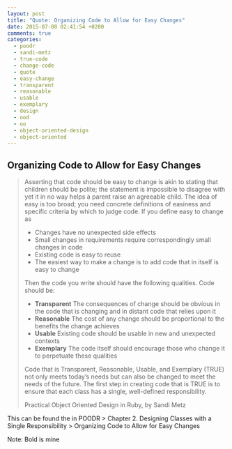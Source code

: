 ```yaml
---
layout: post
title: "Quote: Organizing Code to Allow for Easy Changes"
date: 2015-07-08 02:41:54 +0200
comments: true
categories:
  - poodr
  - sandi-metz
  - true-code
  - change-code
  - quote
  - easy-change
  - transparent
  - reasonable
  - usable
  - exemplary
  - design
  - ood
  - oo
  - object-oriented-design
  - object-oriented
---
```



## Organizing Code to Allow for Easy Changes

>Asserting that code should be easy to change is akin to stating that children should be polite; the statement is impossible to disagree with yet it in no way helps a parent raise an agreeable child. The idea of easy is too broad; you need concrete definitions of easiness and specific criteria by which to judge code.
>If you define easy to change as
>* Changes have no unexpected side effects
>* Small changes in requirements require correspondingly small changes in code
>* Existing code is easy to reuse
>* The easiest way to make a change is to add code that in itself is easy to change
>
>Then the code you write should have the following qualities. Code should be:
>* **Transparent** The consequences of change should be obvious in the code that is changing and in distant code that relies upon it
>* **Reasonable** The cost of any change should be proportional to the benefits the change achieves
>* **Usable** Existing code should be usable in new and unexpected contexts
>* **Exemplary** The code itself should encourage those who change it to perpetuate
>these qualities
>
>Code that is Transparent, Reasonable, Usable, and Exemplary (TRUE) not only meets today’s needs but can also be changed to meet the needs of the future. The first step in creating code that is TRUE is to ensure that each class has a single, well-defined responsibility.
>
> Practical Object Oriented Design in Ruby, by Sandi Metz

This can be found the in POODR > Chapter 2. Designing Classes with a Single Responsibility > Organizing Code to Allow for Easy Changes

Note: Bold is mine

